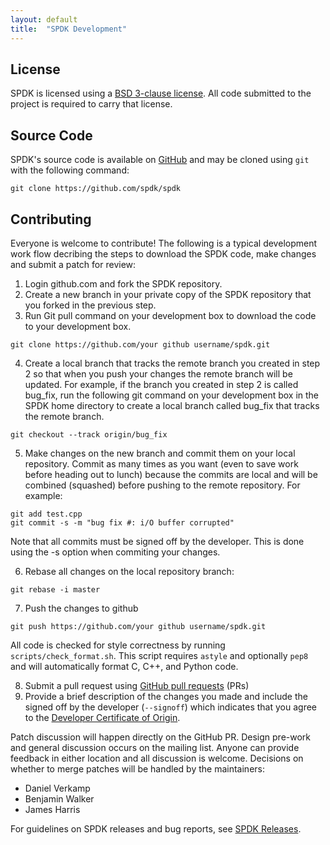 ```yaml
---
layout: default
title:  "SPDK Development"
---
```


License
--------

SPDK is licensed using a [BSD 3-clause license](https://opensource.org/licenses/BSD-3-Clause). All code submitted to the project is required to carry that license.

Source Code
-----------

SPDK's source code is available on [GitHub](https://github.com/spdk/spdk) and may be cloned using `git` with the following command:

~~~{.sh}
git clone https://github.com/spdk/spdk
~~~

Contributing
------------

Everyone is welcome to contribute!
The following is a typical development work flow decribing the steps to download the SPDK code, make changes and submit a patch for review:

1. Login github.com and fork the SPDK repository.
2. Create a new branch in your private copy of the SPDK repository that you forked in the previous step.
3. Run Git pull command on your development box to download the code to your development box.

  ~~~{.sh}
  git clone https://github.com/your github username/spdk.git
  ~~~

4. Create a local branch that tracks the remote branch you created in step 2 so that when you push your changes the remote branch will be updated. For example, if the branch you created in step 2 is called bug_fix, run the following git command on your development box in the SPDK home directory to create a local branch called bug_fix that tracks the remote branch.

  ~~~{.sh}
  git checkout --track origin/bug_fix
  ~~~

5. Make changes on the new branch and commit them on your local repository. Commit as many times as you want (even to save work before heading out to lunch) because the commits are local and will be combined (squashed) before pushing to the remote repository. For example:

  ~~~{.sh}
  git add test.cpp
  git commit -s -m "bug fix #: i/O buffer corrupted"
  ~~~

  Note that all commits must be signed off by the developer. This is done using the -s option when commiting your changes.
  
6. Rebase all changes on the local repository branch:

  ~~~{.sh}
  git rebase -i master
  ~~~

7. Push the changes to github

  ~~~{.sh}
  git push https://github.com/your github username/spdk.git
  ~~~

  All code is checked for style correctness by running `scripts/check_format.sh`. This script requires `astyle` and optionally `pep8` and   will automatically format C, C++, and Python code.

8. Submit a pull request using [GitHub pull requests](http://github.com/spdk/spdk/pulls) (PRs)
9. Provide a brief description of the changes you made and include the signed off by the developer (`--signoff`) which indicates that you agree to the [Developer Certificate of Origin](http://developercertificate.org/).

Patch discussion will happen directly on the GitHub PR. Design pre-work and general discussion occurs on the mailing list. Anyone can provide feedback in either location and all discussion is welcome. Decisions on whether to merge patches will be handled by the maintainers:

* Daniel Verkamp
* Benjamin Walker
* James Harris

For guidelines on SPDK releases and bug reports, see [SPDK Releases](http://www.spdk.io/releases).
